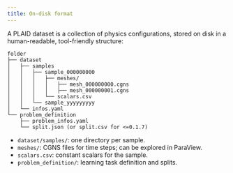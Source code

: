 ```yaml
---
title: On-disk format
---
```


A PLAID dataset is a collection of physics configurations, stored on disk in a human-readable, tool-friendly structure:

```
folder
├── dataset
│   ├── samples
│   │   ├── sample_000000000
│   │   │   ├── meshes/
│   │   │   │   ├── mesh_000000000.cgns
│   │   │   │   ├── mesh_000000001.cgns
│   │   │   └── scalars.csv
│   │   └── sample_yyyyyyyyy
│   └── infos.yaml
└── problem_definition
    ├── problem_infos.yaml
    └── split.json (or split.csv for <=0.1.7)
```

- `dataset/samples/`: one directory per sample.
- `meshes/`: CGNS files for time steps; can be explored in ParaView.
- `scalars.csv`: constant scalars for the sample.
- `problem_definition/`: learning task definition and splits.
